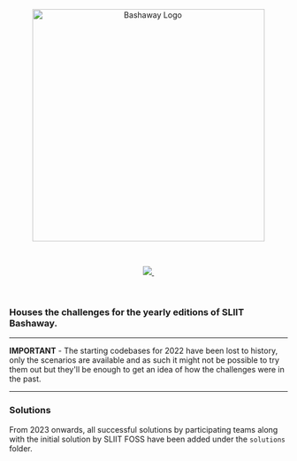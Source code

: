 <br/>

<br/>

<p align="center">
  <img src="https://github.com/sliit-foss/bashaway-official/assets/73662613/c15f7a94-592b-410f-b581-c98d25a9ca42" width="420" alt="Bashaway Logo"/>
</p>

<br/>

<p align="center">
  <a aria-label="SLIIT FOSS logo" href="https://sliitfoss.org">
    <img src="https://img.shields.io/badge/Made_by_the_SLIIT_FOSS_Community-blue">
  </a>
  <a aria-label="License" href="https://github.com/sliit-foss/bashaway-challenges/blob/main/LICENSE">
    <img alt="" src="https://img.shields.io/badge/License-MIT-yellow.svg">
  </a>
</p>

<br/>

### Houses the challenges for the yearly editions of SLIIT Bashaway. 

---

**IMPORTANT** - The starting codebases for 2022 have been lost to history, only the scenarios are available and as such it might not be possible to try them out but they'll be enough to get an idea of how the challenges were in the past.

---

### Solutions
 
From 2023 onwards, all successful solutions by participating teams along with the initial solution by SLIIT FOSS have been added under the `solutions` folder.